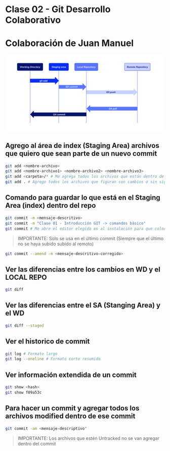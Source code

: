 
# Clase 02 - Git Desarrollo Colaborativo

# Colaboración de Juan Manuel

![Areas](_ref/areas-git.png)

## Agrego al área de index (Staging Area) archivos que quiero que sean parte de un nuevo commit

```sh
git add <nombre-archivo>
git add <nombre-archivo1> <nombre-archivo2> <nombre-archivo3>
git add <carpeta>/* # Me agrega todos los archivos que están dentro de una carpeta
git add . # Agrego todos los archivos que figuran con cambios o sin siguimiento  
```

## Comando para guardar lo que está en el Staging Area (index) dentro del repo

```sh
git commit -m <mensaje-descritivo>
git commit -m "Clase 01 - Introducción GIT -> comandos básico"
git commit # Me abre el editor elegido en al instalación para que coloque un mensaje
```

> IMPORTANTE: Solo se usa en el último commit (Siempre que el último no se haya subido subido al remoto)

```sh
git commit --amend -m <mensaje-descritivo-corregido>
```

## Ver las diferencias entre los cambios en WD y el LOCAL REPO

```sh
git diff
```

## Ver las diferencias entre el SA (Stanging Area) y el WD

```sh
git diff --staged
```

## Ver el historico de commit 

```sh
git log # Formato largo
git log --oneline # Formato corto resumido
```

## Ver información extendida de un commit

```sh
git show <hash>
git show f09a53c
```

## Para hacer un commit y agregar todos los archivos modified dentro de ese commit

```sh
git commit -am <mensaje-descriptivo" 
```

> IMPORTANTE: Los archivos que estén Untracked no se van agregar dentro del commit

